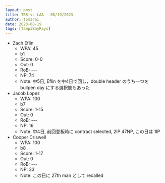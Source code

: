 ```yaml
---
layout: post
title: TBR vs LAA - 08/19/2023
author: tomarai
date: 2023-08-19
tags: [TampaBayRays]
---
```


* Zach Eflin
	- WPA: 45
	- b1
	- Score: 0-0
	- Out: 0
	- RoB: ---
	- NP: 74
	- Note: 中5日, Eflin を中4日で回し，double header のうち一つを bullpen day にする選択肢もあった
* Jacob Lopez
	- WPA: 100
	- b7
	- Score: 1-15
	- Out: 0
	- RoB: ---
	- NP: 16
	- Note: 中4日, 前回登板時に contract selected, 2IP 47NP, この日は 1IP
* Cooper Criswell
	- WPA: 100
	- b8
	- Score: 1-17
	- Out: 0
	- RoB: ---
	- NP: 33
	- Note: この日に 27th man として recalled
